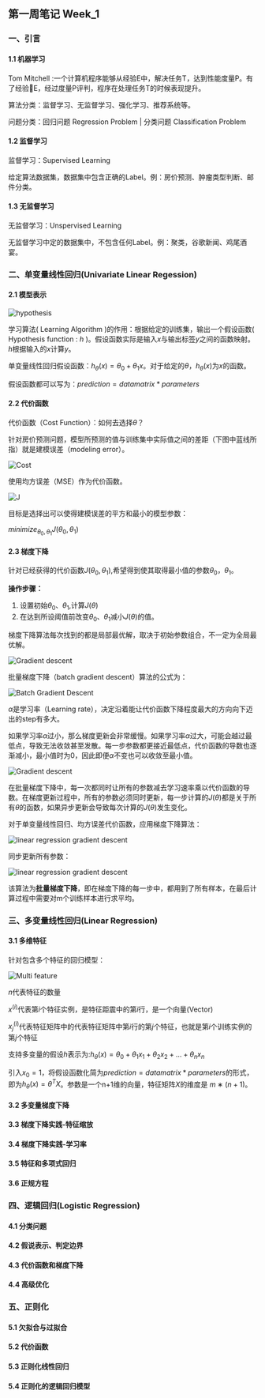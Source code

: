 ## 第一周笔记 Week_1

### 一、引言

#### 1.1 机器学习

Tom Mitchell :一个计算机程序能够从经验E中，解决任务T，达到性能度量P。有了经验E，经过度量P评判，程序在处理任务T的时候表现提升。

算法分类：监督学习、无监督学习、强化学习、推荐系统等。

问题分类：回归问题 Regression Problem | 分类问题 Classification Problem

#### 1.2 监督学习

监督学习：Supervised Learning

给定算法数据集，数据集中包含正确的Label。例：房价预测、肿瘤类型判断、邮件分类。

#### 1.3 无监督学习

无监督学习：Unspervised Learning

无监督学习中定的数据集中，不包含任何Label。例：聚类，谷歌新闻、鸡尾酒宴。

### 二、单变量线性回归(Univariate Linear Regession)

#### 2.1 模型表示

![hypothesis](Img/../../../Img/Hypothesis.png)

学习算法( Learning Algorithm )的作用：根据给定的训练集，输出一个假设函数( Hypothesis function : $h$ )。假设函数实际是输入$x$与输出标签$y$之间的函数映射。$h$根据输入的$x$计算$y$。

单变量线性回归假设函数：$h_\theta(x) = \theta_0 + \theta_1x$。对于给定的$\theta$，$h_\theta(x)$为$x$的函数。

假设函数都可以写为：$prediction = datamatrix * parameters$

#### 2.2 代价函数

代价函数（Cost Function）：如何去选择$\theta$？

针对房价预测问题，模型所预测的值与训练集中实际值之间的差距（下图中蓝线所指）就是建模误差（modeling error）。

![Cost](Img/../../../Img/Cost.png)

使用均方误差（MSE）作为代价函数。

![J](Img/../../../Img/J.png)

目标是选择出可以使得建模误差的平方和最小的模型参数：

$minimize_{\theta_0,\theta_1}J(\theta_0,\theta_1)$

#### 2.3 梯度下降

针对已经获得的代价函数$J(\theta_0,\theta_1)$,希望得到使其取得最小值的参数$\theta_0$，$\theta_1$。

**操作步骤：**

1. 设置初始$\theta_0$、$\theta_1$,计算$J(\theta)$
2. 在达到所设阈值前改变$\theta_0$、$\theta_1$减小$J(\theta)$的值。
   
梯度下降算法每次找到的都是局部最优解，取决于初始参数组合，不一定为全局最优解。

![Gradient descent](Img/../../../Img/Gd.jpg)

批量梯度下降（batch gradient descent）算法的公式为：

![Batch Gradient Descent](Img/../../../Img/GD-2.png)

$\alpha$是学习率（Learning rate），决定沿着能让代价函数下降程度最大的方向向下迈出的step有多大。

如果学习率$\alpha$过小，那么梯度更新会非常缓慢。如果学习率$\alpha$过大，可能会越过最低点，导致无法收敛甚至发散。每一步参数都更接近最低点，代价函数的导数也逐渐减小，最小值时为0，因此即便$\alpha$不变也可以收敛至最小值。

![Gradient descent](Img/../../../Img/GD-3.png)

在批量梯度下降中，每一次都同时让所有的参数减去学习速率乘以代价函数的导数。在梯度更新过程中，所有的参数必须同时更新，每一步计算的$J(\theta)$都是关于所有$\theta$的函数，如果异步更新会导致每次计算的$J(\theta)$发生变化。

对于单变量线性回归、均方误差代价函数，应用梯度下降算法：

![linear regression gradient descent](Img/../../../Img/L-Gd.png)

同步更新所有参数：

![linear regression gradient descent](Img/../../../Img/l-gd-2.png)

该算法为**批量梯度下降**，即在梯度下降的每一步中，都用到了所有样本，在最后计算过程中需要对m个训练样本进行求平均。

### 三、多变量线性回归(Linear Regression)

#### 3.1 多维特征

针对包含多个特征的回归模型：

![Multi feature](Img/../../../Img/Multi-feature.png)

$n$代表特征的数量

$x^{(i)}$代表第$i$个特征实例，是特征距震中的第$i$行，是一个向量(Vector)

$x_j^{(i)}$代表特征矩阵中的代表特征矩阵中第$i$行的第$j$个特征，也就是第$i$个训练实例的第$j$个特征

支持多变量的假设$h$表示为:$h_\theta(x) = \theta_0 + \theta_1x_1 + \theta_2x_2 + ... + \theta_nx_n$

引入$x_0 = 1$，将假设函数化简为$prediction = datamatrix * parameters$的形式，即为$h_\theta(x) = \theta^TX$。参数是一个n+1维的向量，特征矩阵$X$的维度是 $m∗(n+1)$。

#### 3.2 多变量梯度下降

#### 3.3 梯度下降实践-特征缩放

#### 3.4 梯度下降实践-学习率

#### 3.5 特征和多项式回归

#### 3.6 正规方程

### 四、逻辑回归(Logistic Regression)

#### 4.1 分类问题

#### 4.2 假说表示、判定边界

#### 4.3 代价函数和梯度下降

#### 4.4 高级优化

### 五、正则化

#### 5.1 欠拟合与过拟合

#### 5.2 代价函数

#### 5.3 正则化线性回归

#### 5.4 正则化的逻辑回归模型